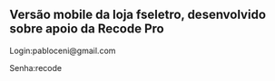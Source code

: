 
## Versão mobile da loja fseletro, desenvolvido sobre apoio da Recode Pro

<p>Login:pabloceni@gmail.com</p>
<p>Senha:recode</p>